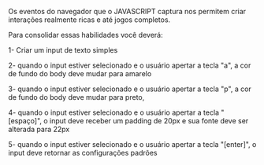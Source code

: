 Os eventos do navegador que o JAVASCRIPT captura nos permitem criar interações realmente ricas e até jogos completos.

Para consolidar essas habilidades você deverá:

1- Criar um input de texto simples

2- quando o input estiver selecionado e o usuário apertar a tecla "a", a cor de fundo do body deve mudar para amarelo

3- quando o input estiver selecionado e o usuário apertar a tecla "p", a cor de fundo do body deve mudar para preto,

4- quando o input estiver selecionado e o usuário apertar a tecla "[espaço]", o input deve receber um padding de 20px e sua fonte deve ser alterada para 22px

5- quando o input estiver selecionado e o usuário apertar a tecla "[enter]", o input deve retornar as configurações padrões

